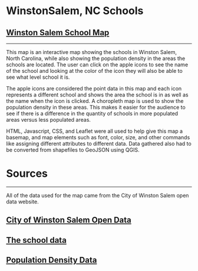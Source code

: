 # WinstonSalem, NC Schools
## [Winston Salem School Map](https://fogartycb.github.io/WinstonSalem_Schools/)
-------------
This map is an interactive map showing the schools in Winston Salem, North Carolina, while also showing the population density in the areas the schools are located.  The user can click on the apple icons to see the name of the school and looking at the color of the icon they will also be able to see what level school it is.

The apple icons are considered the point data in this map and each icon represents a different school and shows the area the school is in as well as the name when the icon is clicked.  A choropleth map is used to show the population density in these areas.  This makes it easier for the audience to see if there is a difference in the quantity of schools in more populated areas versus less populated areas.

HTML, Javascript, CSS, and Leaflet were all used to help give this map a basemap, and map elements such as font, color, size, and other commands like assigning different attributes to different data.  Data gathered also had to be converted from shapefiles to GeoJSON using QGIS.

# Sources
---------------
All of the data used for the map came from the City of Winston Salem open data website.  
## [City of Winston Salem Open Data](https://wsoic.cityofws.org)
## [The school data](https://wsoic.cityofws.org/datasets/0f9326d3320c43d486d1ae1132d0b8fa_3)
## [Population Density Data](https://wsoic.cityofws.org/datasets/9562e7e124b846ac8d9632708f41eba1_1?page=3)
